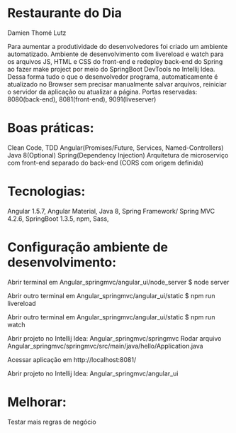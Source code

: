 # Restaurante do Dia


Damien Thomé Lutz


Para aumentar a produtividade do desenvolvedores foi criado um ambiente automatizado.
Ambiente de desenvolvimento com livereload e watch para os arquivos JS, HTML e CSS do front-end
e redeploy back-end do Spring ao fazer make project por meio do SpringBoot DevTools no Intellij Idea.
Dessa forma tudo o que o desenvolvedor programa, automaticamente é atualizado no Browser sem precisar manualmente salvar arquivos, reiniciar o servidor da aplicação ou atualizar a página.
Portas reservadas: 8080(back-end), 8081(front-end), 9091(liveserver)


# Boas práticas:
Clean Code, TDD
Angular(Promises/Future, Services, Named-Controllers)
Java 8(Optional)
Spring(Dependency Injection)
Arquitetura de microserviço com front-end separado do back-end (CORS com origem definida)

# Tecnologias:
Angular 1.5.7, Angular Material, Java 8, Spring Framework/ Spring MVC 4.2.6, SpringBoot 1.3.5, npm, Sass, 


# Configuração ambiente de desenvolvimento:


Abrir terminal em Angular_springmvc/angular_ui/node_server
$ node server


Abrir outro terminal em Angular_springmvc/angular_ui/static
$ npm run livereload


Abrir outro terminal em Angular_springmvc/angular_ui/static
$ npm run watch


Abrir projeto no Intellij Idea: Angular_springmvc/springmvc
Rodar arquivo Angular_springmvc/springmvc/src/main/java/hello/Application.java


Acessar aplicação em http://localhost:8081/


Abrir projeto no Intellij Idea: Angular_springmvc/angular_ui

# Melhorar:
Testar mais regras de negócio